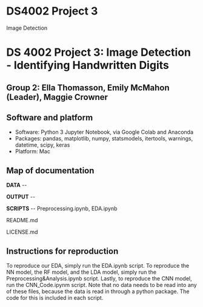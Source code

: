 # DS4002 Project 3
Image Detection
# DS 4002 Project 3: Image Detection - Identifying Handwritten Digits
## Group 2: Ella Thomasson, Emily McMahon (Leader), Maggie Crowner

## Software and platform 
- Software: Python 3 Jupyter Notebook, via Google Colab and Anaconda
- Packages: pandas, matplotlib, numpy, statsmodels, itertools, warnings, datetime, scipy, keras
- Platform: Mac

## Map of documentation
**DATA** -- 

**OUTPUT** -- 

**SCRIPTS** -- Preprocessing.ipynb, EDA.ipynb

README.md

LICENSE.md

## Instructions for reproduction

To reproduce our EDA, simply run the EDA.ipynb script. 
To reproduce the NN model, the RF model, and the LDA model, simply run the Preprocessing&Analysis.ipynb script. 
Lastly, to reproduce the CNN model, run the CNN_Code.ipynm script. 
Note that no data needs to be read into any of these files, because the data is read in through a python package. The code for this is included in each script. 
